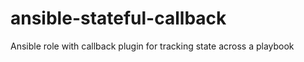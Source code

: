 # ansible-stateful-callback

Ansible role with callback plugin for tracking state across a playbook

